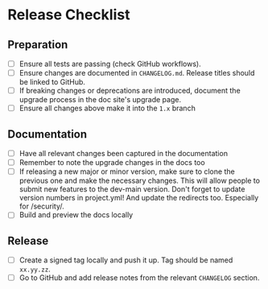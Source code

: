 # Release Checklist

## Preparation

- [ ] Ensure all tests are passing (check GitHub workflows).
- [ ] Ensure changes are documented in `CHANGELOG.md`. Release titles should be linked to GitHub.
- [ ] If breaking changes or deprecations are introduced, document the upgrade process in the doc site's upgrade page.
- [ ] Ensure all changes above make it into the `1.x` branch

## Documentation

- [ ] Have all relevant changes been captured in the documentation
- [ ] Remember to note the upgrade changes in the docs too
- [ ] If releasing a new major or minor version, make sure to clone the previous one and make the necessary changes.  This will allow people to submit new features to the dev-main version. Don't forget to update version numbers in project.yml! And update the redirects too. Especially for /security/.
- [ ] Build and preview the docs locally

## Release

- [ ] Create a signed tag locally and push it up. Tag should be named `xx.yy.zz`.
- [ ] Go to GitHub and add release notes from the relevant `CHANGELOG` section.
